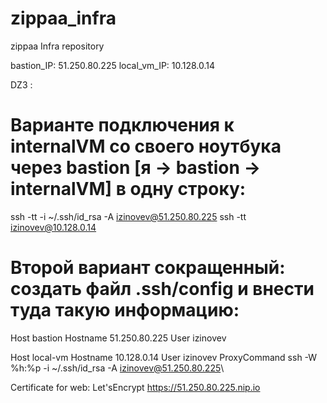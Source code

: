 # zippaa_infra
zippaa Infra repository

bastion_IP: 51.250.80.225
local_vm_IP: 10.128.0.14


DZ3 :
# Варианте подключения к internalVM со своего ноутбука через bastion [я -> bastion -> internalVM] в одну строку:
ssh -tt -i ~/.ssh/id_rsa -A izinovev@51.250.80.225 ssh -tt izinovev@10.128.0.14

# Второй вариант сокращенный: создать файл .ssh/config и внести туда такую информацию:
Host bastion
  Hostname 51.250.80.225
  User izinovev

Host local-vm
  Hostname 10.128.0.14
  User izinovev
  ProxyCommand ssh -W %h:%p -i ~/.ssh/id_rsa -A izinovev@51.250.80.225\


Certificate for web: Let'sEncrypt
https://51.250.80.225.nip.io
